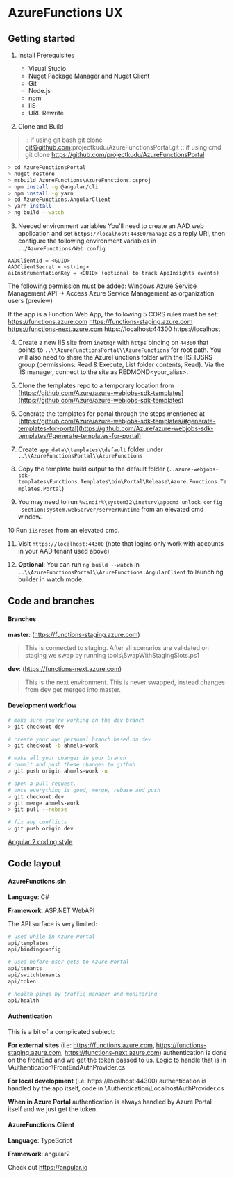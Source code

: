 # AzureFunctions UX

## Getting started

1. Install Prerequisites
    * Visual Studio
    * Nuget Package Manager and Nuget Client
    * Git
    * Node.js
    * npm
    * IIS
    * URL Rewrite

2. Clone and Build

> :: if using git bash
> git clone git@github.com:projectkudu/AzureFunctionsPortal.git
> :: if using cmd
> git clone https://github.com/projectkudu/AzureFunctionsPortal

 ``` bash
> cd AzureFunctionsPortal
> nuget restore
> msbuild AzureFunctions\AzureFunctions.csproj
> npm install -g @angular/cli
> npm install -g yarn
> cd AzureFunctions.AngularClient
> yarn install
> ng build --watch
 ```

3. Needed environment variables
You'll need to create an AAD web application and set `https://localhost:44300/manage` as a reply URI, then configure the following environment variables in `../AzureFunctions/Web.config`.

 ```
AADClientId = <GUID>
AADClientSecret = <string>
aiInstrumentationKey = <GUID> (optional to track AppInsights events)
 ```

The following permission must be added:
Windows Azure Service Management API -> Access Azure Service Management as organization users (preview)

If the app is a Function Web App, the following 5 CORS rules must be set:
 https://functions.azure.com 
 https://functions-staging.azure.com
 https://functions-next.azure.com
 https://localhost:44300
 https://localhost

4. Create a new IIS site from `inetmgr` with `https` binding on `44300` that points to `..\\AzureFunctionsPortal\\AzureFunctions` for root path. You will also need to share the AzureFunctions folder with the IIS_IUSRS group (permissions: Read & Execute, List folder contents, Read). Via the IIS manager, connect to the site as REDMOND\<your_alias>.

5. Clone the templates repo to a temporary location from [https://github.com/Azure/azure-webjobs-sdk-templates](https://github.com/Azure/azure-webjobs-sdk-templates)

6. Generate the templates for portal through the steps mentioned at [https://github.com/Azure/azure-webjobs-sdk-templates/#generate-templates-for-portal](https://github.com/Azure/azure-webjobs-sdk-templates/#generate-templates-for-portal)

7. Create `app_data\\templates\\default` folder under `..\\AzureFunctionsPortal\\AzureFunctions`
 
8. Copy the template build output to the default folder (`..azure-webjobs-sdk-templates\Functions.Templates\bin\Portal\Release\Azure.Functions.Templates.Portal`)

9. You may need to run `%windir%\system32\inetsrv\appcmd unlock config -section:system.webServer/serverRuntime` from an elevated cmd window.

10 Run `iisreset` from an elevated cmd.

11. Visit `https://localhost:44300` (note that logins only work with accounts in your AAD tenant used above)

12. **Optional**: You can run `ng build --watch` in `..\\AzureFunctionsPortal\\AzureFunctions.AngularClient` to launch ng builder in watch mode.


## Code and branches

#### Branches
**master**: (https://functions-staging.azure.com)
> This is connected to staging. After all scenarios are validated on staging we swap by running  tools\SwapWithStagingSlots.ps1

**dev**: (https://functions-next.azure.com)
> This is the next environment. This is never swapped, instead changes from dev get merged into master.

#### Development workflow

``` bash
# make sure you're working on the dev branch
> git checkout dev

# create your own personal branch based on dev
> git checkout -b ahmels-work

# make all your changes in your branch
# commit and push these changes to github
> git push origin ahmels-work -u

# open a pull request.
# once everything is good, merge, rebase and push
> git checkout dev
> git merge ahmels-work
> git pull --rebase

# fix any conflicts
> git push origin dev
```

[Angular 2 coding style](https://angular.io/styleguide)

## Code layout

#### AzureFunctions.sln

**Language**: C#

**Framework**: ASP.NET WebAPI

The API surface is very limited:

``` bash
# used while in Azure Portal
api/templates
api/bindingconfig

# Used before user gets to Azure Portal
api/tenants
api/switchtenants
api/token

# health pings by traffic manager and monitoring
api/health
```

#### Authentication

This is a bit of a complicated subject:

**For external sites** (i.e: https://functions.azure.com, https://functions-staging.azure.com, https://functions-next.azure.com) authentication is done on the frontEnd and we get the token passed to us. Logic to handle that is in \Authentication\FrontEndAuthProvider.cs

**For local development** (i.e: https://localhost:44300) authentication is handled by the app itself, code in \Authentication\LocalhostAuthProvider.cs

**When in Azure Portal** authentication is always handled by Azure Portal itself and we just get the token.

#### AzureFunctions.Client

**Language**: TypeScript

**Framework**: angular2

Check out https://angular.io
